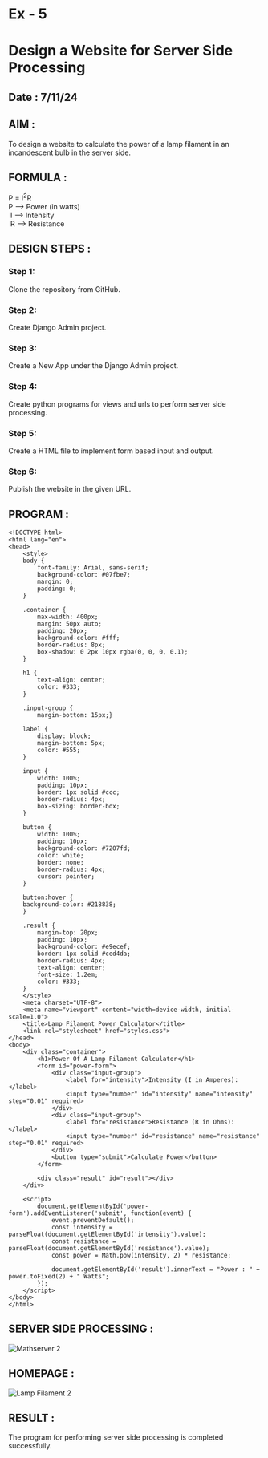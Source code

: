 # Ex - 5 
# Design a Website for Server Side Processing
## Date : 7/11/24

## AIM :
 To design a website to calculate the power of a lamp filament in an incandescent bulb in the server side. 


## FORMULA :
P = I<sup>2</sup>R
<br> P --> Power (in watts)
<br> I --> Intensity
<br> R --> Resistance

## DESIGN STEPS :

### Step 1:
Clone the repository from GitHub.

### Step 2:
Create Django Admin project.

### Step 3:
Create a New App under the Django Admin project.

### Step 4:
Create python programs for views and urls to perform server side processing.

### Step 5:
Create a HTML file to implement form based input and output.

### Step 6:
Publish the website in the given URL.

## PROGRAM :
```
<!DOCTYPE html>
<html lang="en">
<head>
    <style>
    body {
        font-family: Arial, sans-serif;
        background-color: #07fbe7;
        margin: 0;
        padding: 0;
    }
    
    .container {
        max-width: 400px;
        margin: 50px auto;
        padding: 20px;
        background-color: #fff;
        border-radius: 8px;
        box-shadow: 0 2px 10px rgba(0, 0, 0, 0.1);
    }
    
    h1 {
        text-align: center;
        color: #333;
    }
    
    .input-group {
        margin-bottom: 15px;}
        
    label {
        display: block;
        margin-bottom: 5px;
        color: #555;
    }
        
    input {
        width: 100%;
        padding: 10px;
        border: 1px solid #ccc;
        border-radius: 4px;
        box-sizing: border-box;
    }
    
    button {
        width: 100%;
        padding: 10px;
        background-color: #7207fd;
        color: white;
        border: none;
        border-radius: 4px;
        cursor: pointer;
    }
    
    button:hover {
    background-color: #218838;
    }

    .result {
        margin-top: 20px;
        padding: 10px;
        background-color: #e9ecef;
        border: 1px solid #ced4da;
        border-radius: 4px;
        text-align: center;
        font-size: 1.2em;
        color: #333;
    }
    </style>
    <meta charset="UTF-8">
    <meta name="viewport" content="width=device-width, initial-scale=1.0">
    <title>Lamp Filament Power Calculator</title>
    <link rel="stylesheet" href="styles.css">
</head>
<body>
    <div class="container">
        <h1>Power Of A Lamp Filament Calculator</h1>
        <form id="power-form">
            <div class="input-group">
                <label for="intensity">Intensity (I in Amperes):</label>
                <input type="number" id="intensity" name="intensity" step="0.01" required>
            </div>
            <div class="input-group">
                <label for="resistance">Resistance (R in Ohms):</label>
                <input type="number" id="resistance" name="resistance" step="0.01" required>
            </div>
            <button type="submit">Calculate Power</button>
        </form>

        <div class="result" id="result"></div>
    </div>

    <script>
        document.getElementById('power-form').addEventListener('submit', function(event) {
            event.preventDefault();
            const intensity = parseFloat(document.getElementById('intensity').value);
            const resistance = parseFloat(document.getElementById('resistance').value);
            const power = Math.pow(intensity, 2) * resistance;

            document.getElementById('result').innerText = "Power : " + power.toFixed(2) + " Watts";
        });
    </script>
</body>
</html>
```



## SERVER SIDE PROCESSING :
![Mathserver 2](https://github.com/user-attachments/assets/d15dbbb9-54e9-442b-b859-07223b945b66)
## HOMEPAGE :
![Lamp Filament 2](https://github.com/user-attachments/assets/8acb9156-0a2b-4e58-bc29-a3429553b76c)
## RESULT :
The program for performing server side processing is completed successfully.
